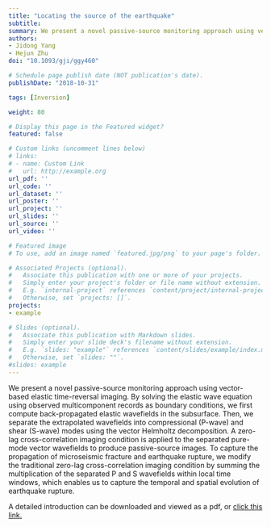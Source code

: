 ```yaml
---
title: "Locating the source of the earthquake"
subtitle: 
summary: We present a novel passive-source monitoring approach using vector-based elastic time-reversal imaging. 
authors:
- Jidong Yang
- Hejun Zhu
doi: "10.1093/gji/ggy460"

# Schedule page publish date (NOT publication's date).
publishDate: "2018-10-31"

tags: [Inversion]

weight: 80

# Display this page in the Featured widget?
featured: false

# Custom links (uncomment lines below)
# links:
# - name: Custom Link
#   url: http://example.org
url_pdf: ''
url_code: ''
url_dataset: ''
url_poster: ''
url_project: ''
url_slides: ''
url_source: ''
url_video: ''

# Featured image
# To use, add an image named `featured.jpg/png` to your page's folder. 

# Associated Projects (optional).
#   Associate this publication with one or more of your projects.
#   Simply enter your project's folder or file name without extension.
#   E.g. `internal-project` references `content/project/internal-project/index.md`.
#   Otherwise, set `projects: []`.
projects:
- example

# Slides (optional).
#   Associate this publication with Markdown slides.
#   Simply enter your slide deck's filename without extension.
#   E.g. `slides: "example"` references `content/slides/example/index.md`.
#   Otherwise, set `slides: ""`.
#slides: example
---
```


We present a novel passive-source monitoring approach using vector-based elastic time-reversal imaging. By solving the elastic wave equation using observed multicomponent records as boundary conditions, we first compute back-propagated elastic wavefields in the subsurface. Then, we separate the extrapolated wavefields into compressional (P-wave) and shear (S-wave) modes using the vector Helmholtz decomposition. A zero-lag cross-correlation imaging condition is applied to the separated pure-mode vector wavefields to produce passive-source images. To capture the propagation of microseismic fracture and earthquake rupture, we modify the traditional zero-lag cross-correlation imaging condition by summing the multiplication of the separated P and S wavefields within local time windows, which enables us to capture the temporal and spatial evolution of earthquake rupture.

A detailed introduction can be downloaded and viewed as a pdf, or [click this link.](https://academic.oup.com/gji/article/216/1/726/5151337?login=false)
